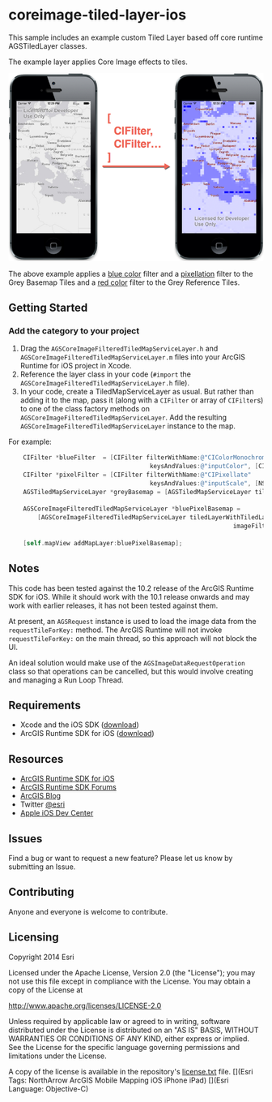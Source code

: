 coreimage-tiled-layer-ios
=========================

This sample includes an example custom Tiled Layer based off core runtime AGSTiledLayer classes.

The example layer applies Core Image effects to tiles.

![](coreimage-tiled-layer-ios.png)

The above example applies a [blue color](https://developer.apple.com/library/ios/documentation/graphicsimaging/reference/CoreImageFilterReference/Reference/reference.html#//apple_ref/doc/filter/ci/CIColorMonochrome) filter and a [pixellation](https://developer.apple.com/library/ios/documentation/graphicsimaging/reference/CoreImageFilterReference/Reference/reference.html#//apple_ref/doc/filter/ci/CIPixellate) filter to the Grey Basemap Tiles and a [red color](https://developer.apple.com/library/ios/documentation/graphicsimaging/reference/CoreImageFilterReference/Reference/reference.html#//apple_ref/doc/filter/ci/CIColorMonochrome) filter to the Grey Reference Tiles.

## Getting Started

### Add the category to your project
1. Drag the `AGSCoreImageFilteredTiledMapServiceLayer.h` and `AGSCoreImageFilteredTiledMapServiceLayer.m` files into your ArcGIS Runtime for iOS project in Xcode.
2. Reference the layer class in your code (`#import` the `AGSCoreImageFilteredTiledMapServiceLayer.h` file).
3. In your code, create a TiledMapServiceLayer as usual. But rather than adding it to the map, pass it (along with a `CIFilter` or array of `CIFilter`s) to one of the class factory methods on `AGSCoreImageFilteredTiledMapServiceLayer`. Add the resulting `AGSCoreImageFilteredTiledMapServiceLayer` instance to the map.

For example:

```Objective-C
    CIFilter *blueFilter  = [CIFilter filterWithName:@"CIColorMonochrome" 
                                       keysAndValues:@"inputColor", [CIColor colorWithRed:0 green:0 blue:1], nil];
    CIFilter *pixelFilter = [CIFilter filterWithName:@"CIPixellate" 
                                       keysAndValues:@"inputScale", [NSNumber numberWithDouble:8], nil];
    AGSTiledMapServiceLayer *greyBasemap = [AGSTiledMapServiceLayer tiledMapServiceLayerWithURL:[NSURL URLWithString:kGreyURL]];

    AGSCoreImageFilteredTiledMapServiceLayer *bluePixelBasemap =
        [AGSCoreImageFilteredTiledMapServiceLayer tiledLayerWithTiledLayer:greyBasemap
                                                              imageFilters:@[blueFilter, pixelFilter]];

    [self.mapView addMapLayer:bluePixelBasemap];
```

## Notes
This code has been tested against the 10.2 release of the ArcGIS Runtime SDK for iOS. While it should work with the 10.1 release onwards and may work with earlier releases, it has not been tested against them.

At present, an `AGSRequest` instance is used to load the image data from the `requestTileForKey:` method. The ArcGIS Runtime will not invoke `requestTileForKey:` on the main thread, so this approach will not block the UI.

An ideal solution would make use of the `AGSImageDataRequestOperation` class so that operations can be cancelled, but this would involve creating and managing a Run Loop Thread.

## Requirements

* Xcode and the iOS SDK ([download](https://developer.apple.com/xcode/))
* ArcGIS Runtime SDK for iOS ([download](https://developers.arcgis.com/ios/?filename=AGSRuntimeSDKiOSv10.2-u1.pkg&folder=software/ArcGIS_RuntimeSDK/10.2))

## Resources

* [ArcGIS Runtime SDK for iOS](https://developers.arcgis.com/ios/)
* [ArcGIS Runtime SDK Forums](http://forums.arcgis.com/forums/78-ArcGIS-Runtime-SDK-for-iOS)
* [ArcGIS Blog](http://blogs.esri.com/esri/arcgis/)
* Twitter [@esri](http://twitter.com/esri)
* [Apple iOS Dev Center](https://developer.apple.com/devcenter/ios/index.action)

## Issues

Find a bug or want to request a new feature?  Please let us know by submitting an Issue.

## Contributing

Anyone and everyone is welcome to contribute. 

## Licensing
Copyright 2014 Esri

Licensed under the Apache License, Version 2.0 (the "License");
you may not use this file except in compliance with the License.
You may obtain a copy of the License at

   http://www.apache.org/licenses/LICENSE-2.0

Unless required by applicable law or agreed to in writing, software
distributed under the License is distributed on an "AS IS" BASIS,
WITHOUT WARRANTIES OR CONDITIONS OF ANY KIND, either express or implied.
See the License for the specific language governing permissions and
limitations under the License.

A copy of the license is available in the repository's [license.txt](license.txt) file.
[](Esri Tags: NorthArrow ArcGIS Mobile Mapping iOS iPhone iPad)
[](Esri Language: Objective-C)
